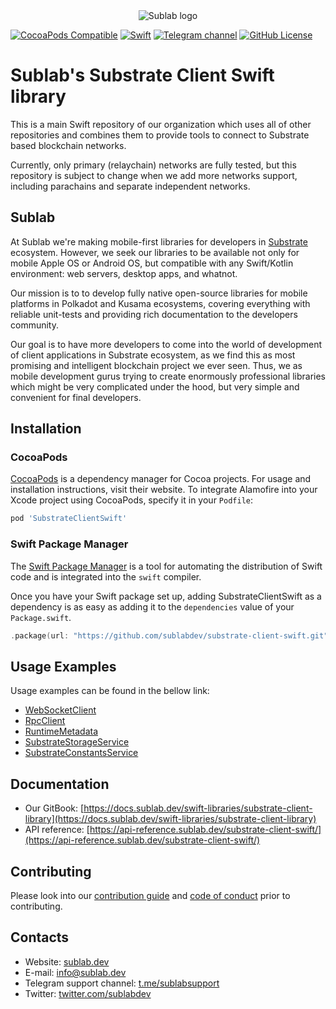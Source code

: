 <div align="center">

  <picture>
    <source media="(prefers-color-scheme: dark)" srcset="https://sublab.dev/logo_light.png">
    <img alt="Sublab logo" src="https://sublab.dev/logo.png">
  </picture>

</div>

[![CocoaPods Compatible](https://img.shields.io/cocoapods/v/SubstrateClientSwift)](https://img.shields.io/cocoapods/v/SubstrateClientSwift)
[![Swift](https://img.shields.io/badge/Swift-5.0.0-orange?style=flat-square)](https://img.shields.io/badge/Swift-5.0.0-Orange?style=flat-square)
[![Telegram channel](https://img.shields.io/badge/chat-telegram-green.svg?logo=telegram)](https://t.me/sublabsupport)
[![GitHub License](https://img.shields.io/badge/license-Apache%20License%202.0-blue.svg?style=flat)](http://www.apache.org/licenses/LICENSE-2.0)

# Sublab's Substrate Client Swift library

This is a main Swift repository of our organization which uses all of other repositories and combines them to provide tools to connect to Substrate based blockchain networks.

Currently, only primary (relaychain) networks are fully tested, but this repository is subject to change when we add more networks support, including parachains and separate independent networks.

## Sublab

At Sublab we're making mobile-first libraries for developers in [Substrate](https://substrate.io) ecosystem. However, we seek our libraries to be available not only for mobile Apple OS or Android OS, but compatible with any Swift/Kotlin environment: web servers, desktop apps, and whatnot.

Our mission is to to develop fully native open-source libraries for mobile platforms in Polkadot and Kusama ecosystems, covering everything with reliable unit-tests and providing rich documentation to the developers community. 

Our goal is to have more developers to come into the world of development of client applications in Substrate ecosystem, as we find this as most promising and intelligent blockchain project we ever seen. Thus, we as mobile development gurus trying to create enormously professional libraries which might be very complicated under the hood, but very simple and convenient for final developers.

## Installation

### CocoaPods

[CocoaPods](https://cocoapods.org) is a dependency manager for Cocoa projects. For usage and installation instructions, visit their website. To integrate Alamofire into your Xcode project using CocoaPods, specify it in your `Podfile`:

```ruby
pod 'SubstrateClientSwift'
```

### Swift Package Manager

The [Swift Package Manager](https://swift.org/package-manager/) is a tool for automating the distribution of Swift code and is integrated into the `swift` compiler.

Once you have your Swift package set up, adding SubstrateClientSwift as a dependency is as easy as adding it to the `dependencies` value of your `Package.swift`.

```swift
.package(url: "https://github.com/sublabdev/substrate-client-swift.git", from: "1.0.0")
```

## Usage Examples

Usage examples can be found in the bellow link:

- [WebSocketClient](https://github.com/sublabdev/substrate-client-swift/blob/runtime-functions-closure/Doc/WebSocketClient.md)
- [RpcClient](https://github.com/sublabdev/substrate-client-swift/blob/runtime-functions-closure/Doc/RpcClient.md)
- [RuntimeMetadata](https://github.com/sublabdev/substrate-client-swift/blob/runtime-functions-closure/Doc/RuntimeMetadata.md)
- [SubstrateStorageService](https://github.com/sublabdev/substrate-client-swift/blob/runtime-functions-closure/Doc/SubstrateStorageService.md)
- [SubstrateConstantsService](https://github.com/sublabdev/substrate-client-swift/blob/runtime-functions-closure/Doc/SubstrateConstantsService.md)

## Documentation

- Our GitBook: [https://docs.sublab.dev/swift-libraries/substrate-client-library](https://docs.sublab.dev/swift-libraries/substrate-client-library)
- API reference: [https://api-reference.sublab.dev/substrate-client-swift/](https://api-reference.sublab.dev/substrate-client-swift/)

## Contributing

Please look into our [contribution guide](CONTRIBUTING.md) and [code of conduct](CODE_OF_CONDUCT.md) prior to contributing.

## Contacts

- Website: [sublab.dev](https://sublab.dev)
- E-mail: [info@sublab.dev](mailto:info@sublab.dev)
- Telegram support channel: [t.me/sublabsupport](t.me/sublabsupport)
- Twitter: [twitter.com/sublabdev](https://twitter.com/sublabdev)
